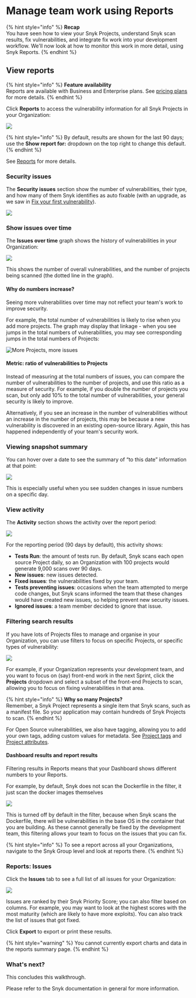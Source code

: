 # Manage team work using Reports

{% hint style="info" %}
**Recap**\
You have seen how to view your Snyk Projects, understand Snyk scan results, fix vulnerabilities, and integrate fix work into your development workflow. We'll now look at how to monitor this work in more detail, using Snyk Reports.
{% endhint %}

## View reports

{% hint style="info" %}
**Feature availability**\
Reports are available with Business and Enterprise plans. See [pricing plans](https://snyk.io/plans/) for more details.
{% endhint %}

Click **Reports** to access the vulnerability information for all Snyk Projects in your Organization:

![](<../../.gitbook/assets/Screenshot 2022-08-11 at 09.42.46.png>)

{% hint style="info" %}
By default, results are shown for the last 90 days; use the **Show report for:** dropdown on the top right to change this default.
{% endhint %}

See [Reports](../../features/snyk-reports/) for more details.

### Security issues

The **Security issues** section show the number of vulnerabilities, their type, and how many of them Snyk identifies as auto fixable (with an upgrade, as we saw in [Fix your first vulnerability](fix-your-first-vulnerability.md)).

![](<../../.gitbook/assets/image (131).png>)

### Show issues over time

The **Issues over time** graph shows the history of vulnerabilities in your Organization:

![](<../../.gitbook/assets/image (137).png>)

This shows the number of overall vulnerabilities, and the number of projects being scanned (the dotted line in the graph).

#### Why do numbers increase?

Seeing more vulnerabilities over time may not reflect your team's work to improve security.

For example, the total number of vulnerabilities is likely to rise when you add more projects. The graph may display that linkage - when you see jumps in the total numbers of vulnerabilities, you may see corresponding jumps in the total numbers of Projects:

![More Projects, more issues](<../../.gitbook/assets/image (258).png>)

#### Metric: ratio of vulnerabilities to Projects

Instead of measuring at the total numbers of issues, you can compare the number of vulnerabilities to the number of projects, and use this ratio as a measure of security. For example, if you double the number of projects you scan, but only add 10% to the total number of vulnerabilities, your general security is likely to improve.

Alternatively, if you see an increase in the number of vulnerabilities without an increase in the number of projects, this may be because a new vulnerability is discovered in an existing open-source library. Again, this has happened independently of your team's security work.

### Viewing snapshot summary

You can hover over a date to see the summary of “to this date” information at that point:

![](<../../.gitbook/assets/image (267).png>)

This is especially useful when you see sudden changes in issue numbers on a specific day.

### View activity

The **Activity** section shows the activity over the report period:

![](<../../.gitbook/assets/image (396).png>)

For the reporting period (90 days by default), this activity shows:

* **Tests Run**: the amount of tests run. By default, Snyk scans each open source Project daily, so an Organization with 100 projects would generate 9,000 scans over 90 days.
* **New issues**: new issues detected.
* **Fixed issues**: the vulnerabilities fixed by your team.
* **Tests preventing issues**: occasions when the team attempted to merge code changes, but Snyk scans informed the team that these changes would have created new issues, so helping prevent new security issues.
* **Ignored issues**: a team member decided to ignore that issue.

### Filtering search results

If you have lots of Projects files to manage and organise in your Organization, you can use filters to focus on specific Projects, or specific types of vulnerability:

![](<../../.gitbook/assets/image (95).png>)

For example, if your Organization represents your development team, and you want to focus on (say) front-end work in the next Sprint, click the **Projects** dropdown and select a subset of the front-end Projects to scan, allowing you to focus on fixing vulnerabilities in that area.

{% hint style="info" %}
**Why so many Projects?**\
Remember, a Snyk Project represents a single item that Snyk scans, such as a manifest file. So your application may contain hundreds of Snyk Projects to scan.
{% endhint %}

For Open Source vulnerabilities, we also have tagging, allowing you to add your own tags, adding custom values for metadata. See [Project tags](../../snyk-web-ui/introduction-to-snyk-projects/project-tags.md) and [Project attributes](../../snyk-web-ui/introduction-to-snyk-projects/project-attributes.md).

#### Dashboard results and report results

Filtering results in Reports means that your Dashboard shows different numbers to your Reports.

For example, by default, Snyk does not scan the Dockerfile in the filter, it just scan the docker images themselves

![](<../../.gitbook/assets/image (186).png>)

This is turned off by default in the filter, because when Snyk scans the Dockerfile, there will be vulnerabilities in the base OS in the container that you are building. As these cannot generally be fixed by the development team, this filtering allows your team to focus on the issues that you can fix.

{% hint style="info" %}
To see a report across all your Organizations, navigate to the Snyk Group level and look at reports there.
{% endhint %}

### Reports: Issues

Click the **Issues** tab to see a full list of all issues for your Organization:

![](<../../.gitbook/assets/image (98).png>)

Issues are ranked by their Snyk Priority Score; you can also filter based on columns. For example, you may want to look at the highest scores with the most maturity (which are likely to have more exploits). You can also track the list of issues that got fixed.

Click **Export** to export or print these results.

{% hint style="warning" %}
You cannot currently export charts and data in the reports summary page.
{% endhint %}

### What's next?

This concludes this walkthrough.

Please refer to the Snyk documentation in general for more information.
